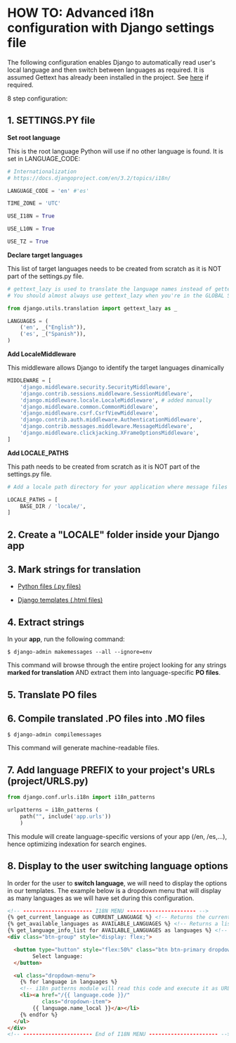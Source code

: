 # HOW TO: Advanced i18n configuration with Django settings file

The following configuration enables Django to automatically read user's local language and then switch between languages as required.
It is assumed Gettext has already been installed in the project. See [here](/assets/django/README.md) if required.

8 step configuration:

## 1. SETTINGS.PY file

**Set root language**

This is the root language Python will use if no other language is found.
It is set in LANGUAGE_CODE:
``` Python
# Internationalization
# https://docs.djangoproject.com/en/3.2/topics/i18n/

LANGUAGE_CODE = 'en' #'es'

TIME_ZONE = 'UTC'

USE_I18N = True

USE_L10N = True

USE_TZ = True

```
**Declare target languages**

This list of target languages needs to be created from scratch as it is NOT part of the settings.py file.
``` Python
# gettext_lazy is used to translate the language names instead of gettext to prevent circular imports.
# You should almost always use gettext_lazy when you're in the GLOBAL SCOPE.

from django.utils.translation import gettext_lazy as _

LANGUAGES = (
    ('en', _("English")),
    ('es', _("Spanish")),
)
```
**Add LocaleMiddleware**

This middleware allows Django to identify the target languages dinamically
``` Python
MIDDLEWARE = [
    'django.middleware.security.SecurityMiddleware',
    'django.contrib.sessions.middleware.SessionMiddleware',
    'django.middleware.locale.LocaleMiddleware', # added manually
    'django.middleware.common.CommonMiddleware',
    'django.middleware.csrf.CsrfViewMiddleware',
    'django.contrib.auth.middleware.AuthenticationMiddleware',
    'django.contrib.messages.middleware.MessageMiddleware',
    'django.middleware.clickjacking.XFrameOptionsMiddleware',
]
```
**Add LOCALE_PATHS**

This path needs to be created from scratch as it is NOT part of the settings.py file.
``` Python
# Add a locale path directory for your application where message files will reside:

LOCALE_PATHS = [
    BASE_DIR / 'locale/',
]
```
## 2. Create a "LOCALE" **folder** inside your Django **app**

## 3. Mark strings for translation

- [Python files (\.py files)](/assets/python/gettext/README.md)
 
- [Django templates (\.html files)](/assets/django/templates_mark_for_translation/README.md)

## 4. Extract strings

In your **app**, run the following command:
``` Linux
$ django-admin makemessages --all --ignore=env
```
This command will browse through the entire project looking for any strings **marked for translation** AND extract them into language-specific **PO files**.

## 5. Translate PO files

## 6. Compile translated .PO files into .MO files
``` Linux
$ django-admin compilemessages
```
This command will generate machine-readable files.

## 7. Add language PREFIX to your **project**'s URLs (project/URLS.py)
``` Python
from django.conf.urls.i18n import i18n_patterns

urlpatterns = i18n_patterns (
	path("", include('app.urls'))
	)
```
This module will create language-specific versions of your app (/en, /es,...), hence optimizing indexation for search engines.

## 8. Display to the user switching language options
In order for the user to **switch language**, we will need to display the options in our templates.
The example below is a dropdown menu that will display as many languages as we will have set during this configuration.
``` HTML
<!-- ---------------------- I18N MENU ---------------------- -->
{% get_current_language as CURRENT_LANGUAGE %} <!-- Returns the current user’s preferred language as a string AND has it assigned to a variable name -->
{% get_available_languages as AVAILABLE_LANGUAGES %} <!-- Returns a list of tuples declared in the SETTINGS.PY file in which the first element is the language code and the second is the language name (translated into the currently active locale). A variable name is assigned. -->
{% get_language_info_list for AVAILABLE_LANGUAGES as languages %} <!-- It retrieves information about any of the available languages. -->
<div class="btn-group" style="display: flex;">

  <button type="button" style="flex:50%" class="btn btn-primary dropdown-toggle" data-bs-toggle="dropdown" aria-expanded="false">
      	Select language:
  </button>

  <ul class="dropdown-menu">
    {% for language in languages %}
    <!-- i18n patterns module will read this code and execute it as URL -->
    <li><a href="/{{ language.code }}/"
           class="dropdown-item">
        {{ language.name_local }}</a></li>
    {% endfor %}
  </ul>
</div>
<!-- ---------------------- End of I18N MENU ---------------------- -->
```